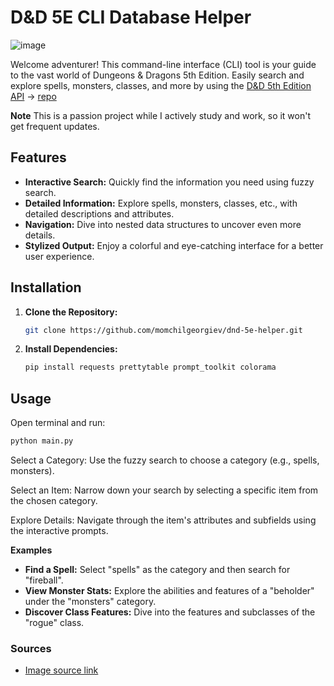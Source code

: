 # D&D 5E CLI Database Helper
![image](https://github.com/user-attachments/assets/2361af7b-b4bd-4141-99cd-13b7e80b2ac8)

Welcome adventurer! This command-line interface (CLI) tool is your guide to the vast world of Dungeons & Dragons 5th Edition. Easily search and explore spells, monsters, classes, and more by using the [D&D 5th Edition API](https://www.dnd5eapi.co/) -> [repo](https://github.com/5e-bits/5e-database) 

**Note**
This is a passion project while I actively study and work, so it won't get frequent updates.

## Features

* **Interactive Search:** Quickly find the information you need using fuzzy search.
* **Detailed Information:** Explore spells, monsters, classes, etc., with detailed descriptions and attributes.
* **Navigation:**  Dive into nested data structures to uncover even more details.
* **Stylized Output:**  Enjoy a colorful and eye-catching interface for a better user experience.

## Installation

1. **Clone the Repository:**
   ```bash
   git clone https://github.com/momchilgeorgiev/dnd-5e-helper.git
2. **Install Dependencies:**
   ```bash
   pip install requests prettytable prompt_toolkit colorama
   ```

## Usage
Open terminal and run:

```bash
python main.py  
```

Select a Category: Use the fuzzy search to choose a category (e.g., spells, monsters).

Select an Item: Narrow down your search by selecting a specific item from the chosen category.

Explore Details: Navigate through the item's attributes and subfields using the interactive prompts.

**Examples**

- **Find a Spell:** Select "spells" as the category and then search for "fireball".
- **View Monster Stats:** Explore the abilities and features of a "beholder" under the "monsters" category.
- **Discover Class Features:** Dive into the features and subclasses of the "rogue" class.

### Sources
- [Image source link](https://www.dicebreaker.com/games/dungeons-and-dragons-5e/feature/dnd-shadow-dragon-queen-warriors-krynn-preview)
